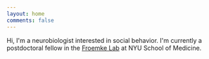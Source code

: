 ```yaml
---
layout: home
comments: false
---
```


Hi, I'm a neurobiologist interested in social behavior. I'm currently a postdoctoral fellow in the [Froemke Lab](http://froemkelab.med.nyu.edu/) at NYU School of Medicine.
